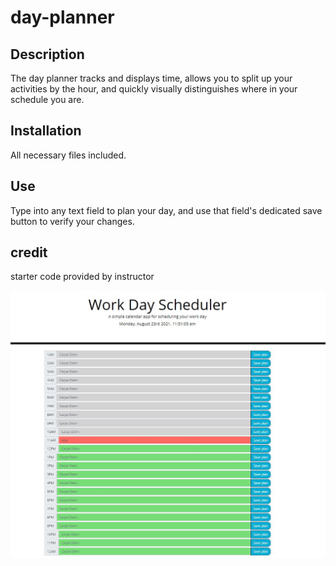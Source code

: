 # day-planner


## Description
The day planner tracks and displays time, allows you to split up your activities by the hour, and quickly visually distinguishes where in your schedule you are. 

## Installation
All necessary files included.

## Use
Type into any text field to plan your day, and use that field's dedicated save button to verify your changes. 

## credit
starter code provided by instructor 



![image of functioning site, including color-coded time blocks](/images/capture.jpg)
    
